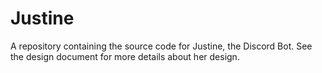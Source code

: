 # Justine

A repository containing the source code for Justine, the Discord Bot. See the design document for more details about her design.
